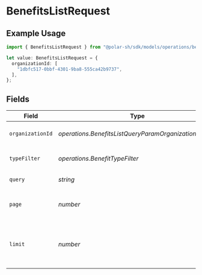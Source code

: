 # BenefitsListRequest

## Example Usage

```typescript
import { BenefitsListRequest } from "@polar-sh/sdk/models/operations/benefitslist.js";

let value: BenefitsListRequest = {
  organizationId: [
    "1dbfc517-0bbf-4301-9ba8-555ca42b9737",
  ],
};
```

## Fields

| Field                                                   | Type                                                    | Required                                                | Description                                             |
| ------------------------------------------------------- | ------------------------------------------------------- | ------------------------------------------------------- | ------------------------------------------------------- |
| `organizationId`                                        | *operations.BenefitsListQueryParamOrganizationIDFilter* | :heavy_minus_sign:                                      | Filter by organization ID.                              |
| `typeFilter`                                            | *operations.BenefitTypeFilter*                          | :heavy_minus_sign:                                      | Filter by benefit type.                                 |
| `query`                                                 | *string*                                                | :heavy_minus_sign:                                      | Filter by description.                                  |
| `page`                                                  | *number*                                                | :heavy_minus_sign:                                      | Page number, defaults to 1.                             |
| `limit`                                                 | *number*                                                | :heavy_minus_sign:                                      | Size of a page, defaults to 10. Maximum is 100.         |